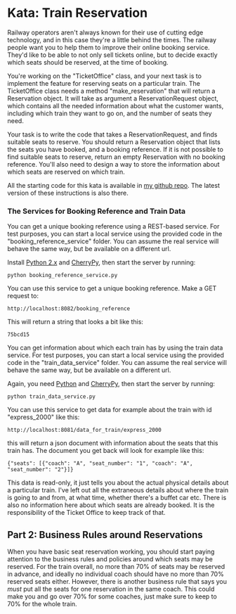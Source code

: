 # Kata: Train Reservation

Railway operators aren't always known for their use of cutting edge technology, and in this case they're a little behind the times. The railway people want you to help them to improve their online booking service. They'd like to be able to not only sell tickets online, but to decide exactly which seats should be reserved, at the time of booking.

You're working on the "TicketOffice" class, and your next task is to implement the feature for reserving seats on a particular train. The TicketOffice class needs a method "make_reservation" that will return a Reservation object. It will take as argument a ReservationRequest object, which contains all the needed information about what the customer wants, including which train they want to go on, and the number of seats they need.

Your task is to write the code that takes a ReservationRequest, and finds suitable seats to reserve. You should return a Reservation object that lists the seats you have booked, and a booking reference. If it is not possible to find suitable seats to reserve, return an empty Reservation with no booking reference. You'll also need to design a way to store the information about which seats are reserved on which train.

All the starting code for this kata is available in [my github repo](https://github.com/emilybache/KataTrainReservation). The latest version of these instructions is also there.

### The Services for Booking Reference and Train Data

You can get a unique booking reference using a REST-based service. For test purposes, you can start a local service using the provided code in the "booking_reference_service" folder. You can assume the real service will behave the same way, but be available on a different url.

Install [Python 2.x](http://python.org) and [CherryPy](http://www.cherrypy.org/), then start the server by running:

    python booking_reference_service.py

You can use this service to get a unique booking reference. Make a GET request to:

    http://localhost:8082/booking_reference

This will return a string that looks a bit like this:

	75bcd15

You can get information about which each train has by using the train data service. For test purposes, you can start a local service using the provided code in the "train_data_service" folder. You can assume the real service will behave the same way, but be available on a different url.

Again, you need [Python](http://python.org) and [CherryPy](http://www.cherrypy.org/), then start the server by running:

    python train_data_service.py

You can use this service to get data for example about the train with id "express_2000" like this:

    http://localhost:8081/data_for_train/express_2000

this will return a json document with information about the seats that this train has. The document you get back will look for example like this:

	{"seats": [{"coach": "A", "seat_number": "1", "coach": "A", "seat_number": "2"}]}

This data is read-only, it just tells you about the actual physical details about a particular train. I've left out all the extraneous details about where the train is going to and from, at what time, whether there's a buffet car etc. There is also no information here about which seats are already booked. It is the responsibility of the Ticket Office to keep track of that.

## Part 2: Business Rules around Reservations

When you have basic seat reservation working, you should start paying attention to the business rules and policies around which seats may be reserved. For the train overall, no more than 70% of seats may be reserved in advance, and ideally no individual coach should have no more than 70% reserved seats either. However, there is another business rule that says you _must_ put all the seats for one reservation in the same coach. This could make you and go over 70% for some coaches, just make sure to keep to 70% for the whole train.
